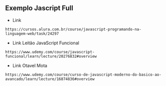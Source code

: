 ## Exemplo Jascript Full

* Link
```
https://cursos.alura.com.br/course/javascript-programando-na-linguagem-web/task/24297
```

* Link Leitão JavaScript Funcional
```
https://www.udemy.com/course/javascript-funcional/learn/lecture/20276832#overview
```

* Link Otavel Mota
```
https://www.udemy.com/course/curso-de-javascript-moderno-do-basico-ao-avancado/learn/lecture/16874836#overview
```